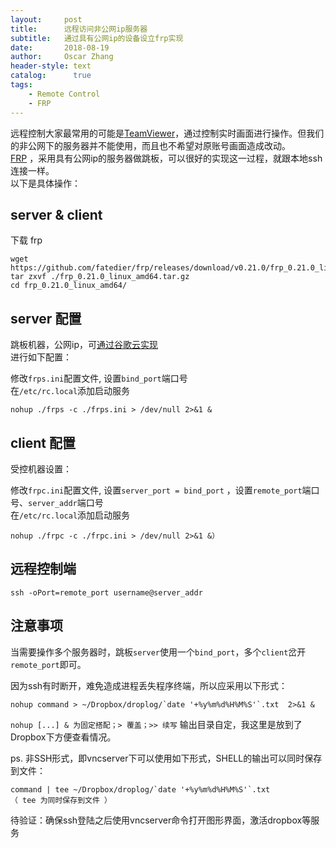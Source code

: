 ```yaml
---
layout:     post
title:      远程访问非公网ip服务器
subtitle:   通过具有公网ip的设备设立frp实现
date:       2018-08-19
author:     Oscar Zhang
header-style: text
catalog:      true
tags:
    - Remote Control
    - FRP
---
```


远程控制大家最常用的可能是[TeamViewer](https://www.teamviewer.com/cn/)，通过控制实时画面进行操作。但我们的非公网下的服务器并不能使用，而且也不希望对原账号画面造成改动。    
[FRP](https://github.com/fatedier/frp/blob/master/README_zh.md)
，采用具有公网ip的服务器做跳板，可以很好的实现这一过程，就跟本地ssh连接一样。   
以下是具体操作：

## server & client  
下载 frp

    wget https://github.com/fatedier/frp/releases/download/v0.21.0/frp_0.21.0_linux_amd64.tar.gz    
    tar zxvf ./frp_0.21.0_linux_amd64.tar.gz    
    cd frp_0.21.0_linux_amd64/

## server 配置    
跳板机器，公网ip，可[通过谷歌云实现](https://zbhoscar.github.io/2017/12/07/socks5-http-https/)  
进行如下配置：

修改`frps.ini`配置文件, 设置`bind_port`端口号  
在`/etc/rc.local`添加启动服务

    nohup ./frps -c ./frps.ini > /dev/null 2>&1 &

## client 配置    
受控机器设置：

修改`frpc.ini`配置文件, 设置`server_port = bind_port` ，设置`remote_port`端口号、`server_addr`端口号  
在`/etc/rc.local`添加启动服务

    nohup ./frpc -c ./frpc.ini > /dev/null 2>&1 &）

## 远程控制端    

    ssh -oPort=remote_port username@server_addr
    
## 注意事项

当需要操作多个服务器时，跳板`server`使用一个`bind_port`，多个`client`岔开`remote_port`即可。

因为ssh有时断开，难免造成进程丢失程序终端，所以应采用以下形式：

    nohup command > ~/Dropbox/droplog/`date '+%y%m%d%H%M%S'`.txt  2>&1 &

`nohup [...] & 为固定搭配；> 覆盖；>> 续写` 输出目录自定，我这里是放到了Dropbox下方便查看情况。  

ps. 非SSH形式，即vncserver下可以使用如下形式，SHELL的输出可以同时保存到文件：

    command | tee ~/Dropbox/droplog/`date '+%y%m%d%H%M%S'`.txt                     （ tee 为同时保存到文件 ）

待验证：确保ssh登陆之后使用vncserver命令打开图形界面，激活dropbox等服务











